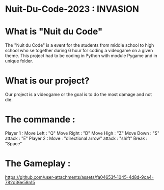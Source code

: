 # Nuit-Du-Code-2023 : INVASION

# What is "Nuit du Code"

The "Nuit du Code" is a event for the students from middle school to high school who se together during 6 hour for coding a videogame on a given theme. This project had to be coding in Python with module Pygame and in unique folder. 

# What is our project?

Our project is a videogame or the goal is to do the most damage and not die.

# The commande :

Player 1 :
    Move Left : "Q"
    Move Right : "D"
    Move High : "Z"
    Move Down : "S"
    attack : "E"
Player 2 :
    Move : "directional arrow"
    attack : "shift"
Break : "Space"

# The Gameplay : 

https://github.com/user-attachments/assets/fa04653f-1045-4d8d-9ca4-782d36e59a15

